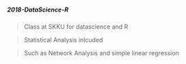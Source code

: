 ##### 2018-DataScience-R

> Class at SKKU for datascience and R 

> Statistical Analysis inlcuded 

> Such as Network Analysis and simple linear regression 
